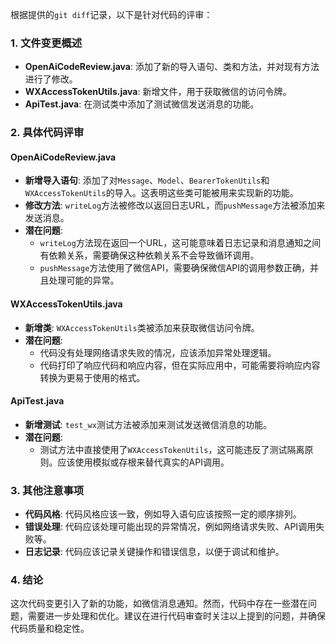 根据提供的`git diff`记录，以下是针对代码的评审：

### 1. 文件变更概述
- **OpenAiCodeReview.java**: 添加了新的导入语句、类和方法，并对现有方法进行了修改。
- **WXAccessTokenUtils.java**: 新增文件，用于获取微信的访问令牌。
- **ApiTest.java**: 在测试类中添加了测试微信发送消息的功能。

### 2. 具体代码评审

#### OpenAiCodeReview.java
- **新增导入语句**: 添加了对`Message`、`Model`、`BearerTokenUtils`和`WXAccessTokenUtils`的导入。这表明这些类可能被用来实现新的功能。
- **修改方法**: `writeLog`方法被修改以返回日志URL，而`pushMessage`方法被添加来发送消息。
- **潜在问题**:
  - `writeLog`方法现在返回一个URL，这可能意味着日志记录和消息通知之间有依赖关系，需要确保这种依赖关系不会导致循环调用。
  - `pushMessage`方法使用了微信API，需要确保微信API的调用参数正确，并且处理可能的异常。

#### WXAccessTokenUtils.java
- **新增类**: `WXAccessTokenUtils`类被添加来获取微信访问令牌。
- **潜在问题**:
  - 代码没有处理网络请求失败的情况，应该添加异常处理逻辑。
  - 代码打印了响应代码和响应内容，但在实际应用中，可能需要将响应内容转换为更易于使用的格式。

#### ApiTest.java
- **新增测试**: `test_wx`测试方法被添加来测试发送微信消息的功能。
- **潜在问题**:
  - 测试方法中直接使用了`WXAccessTokenUtils`，这可能违反了测试隔离原则。应该使用模拟或存根来替代真实的API调用。

### 3. 其他注意事项
- **代码风格**: 代码风格应该一致，例如导入语句应该按照一定的顺序排列。
- **错误处理**: 代码应该处理可能出现的异常情况，例如网络请求失败、API调用失败等。
- **日志记录**: 代码应该记录关键操作和错误信息，以便于调试和维护。

### 4. 结论
这次代码变更引入了新的功能，如微信消息通知。然而，代码中存在一些潜在问题，需要进一步处理和优化。建议在进行代码审查时关注以上提到的问题，并确保代码质量和稳定性。